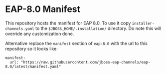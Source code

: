 # EAP-8.0 Manifest
This repository hosts the manifest for EAP 8.0. To use it copy
`installer-channels.yaml` to the `$JBOSS_HOME/.installation/` directory. Do
note this will override any customization done.

Alternative replace the `manifest` section of `eap-8.0` with the url to this
repository so it looks like:

    manifest:
      url: "https://raw.githubusercontent.com/jboss-eap-channels/eap-8.0/latest/manifest.yaml"
